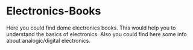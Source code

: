 # Electronics-Books
Here you could find dome electronics books. This would help you to understand the basics of electronics.  Also you could find here some info about analogic/digital electronics. 
